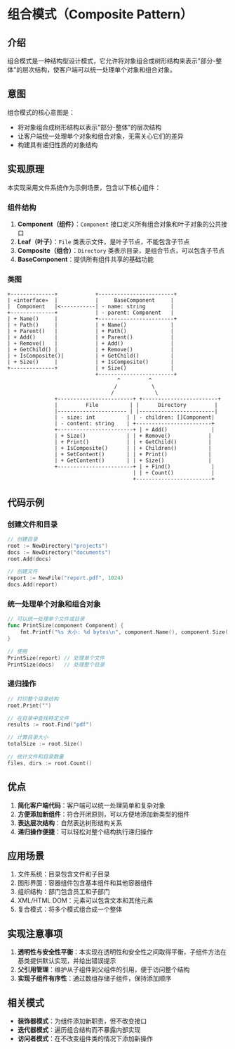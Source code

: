 # 组合模式（Composite Pattern）

## 介绍

组合模式是一种结构型设计模式，它允许将对象组合成树形结构来表示"部分-整体"的层次结构，使客户端可以统一处理单个对象和组合对象。

## 意图

组合模式的核心意图是：
- 将对象组合成树形结构以表示"部分-整体"的层次结构
- 让客户端统一处理单个对象和组合对象，无需关心它们的差异
- 构建具有递归性质的对象结构

## 实现原理

本实现采用文件系统作为示例场景，包含以下核心组件：

### 组件结构
1. **Component（组件）**：`Component` 接口定义所有组合对象和叶子对象的公共接口
2. **Leaf（叶子）**：`File` 类表示文件，是叶子节点，不能包含子节点
3. **Composite（组合）**：`Directory` 类表示目录，是组合节点，可以包含子节点
4. **BaseComponent**：提供所有组件共享的基础功能

### 类图
```
+--------------+            +------------------------+
| «interface»  |            |     BaseComponent     |
|  Component   |<-----------| - name: string        |
+--------------+            | - parent: Component   |
| + Name()     |            +------------------------+
| + Path()     |            | + Name()              |
| + Parent()   |            | + Path()              |
| + Add()      |            | + Parent()            |
| + Remove()   |            | + Add()               |
| + GetChild() |            | + Remove()            |
| + IsComposite()|          | + GetChild()          |
| + Size()     |            | + IsComposite()       |
+--------------+            | + Size()              |
                            +------------------------+
                                   ^         ^
                                  /           \
                                 /             \
               +------------------------+ +------------------------+
               |         File          | |      Directory         |
               |---------------------- | |------------------------|
               | - size: int          | | - children: []Component|
               | - content: string    | +------------------------+
               +------------------------+ | + Add()              |
               | + Size()             | | + Remove()            |
               | + Print()            | | + GetChild()          |
               | + IsComposite()      | | + Children()          |
               | + SetContent()       | | + Print()             |
               | + GetContent()       | | + Size()              |
               +------------------------+ | + Find()             |
                                        | | + Count()            |
                                        +------------------------+
```

## 代码示例

### 创建文件和目录

```go
// 创建目录
root := NewDirectory("projects")
docs := NewDirectory("documents")
root.Add(docs)

// 创建文件
report := NewFile("report.pdf", 1024)
docs.Add(report)
```

### 统一处理单个对象和组合对象

```go
// 可以统一处理单个文件或目录
func PrintSize(component Component) {
    fmt.Printf("%s 大小: %d bytes\n", component.Name(), component.Size())
}

// 使用
PrintSize(report) // 处理单个文件
PrintSize(docs)   // 处理整个目录
```

### 递归操作

```go
// 打印整个目录结构
root.Print("")

// 在目录中查找特定文件
results := root.Find("pdf")

// 计算目录大小
totalSize := root.Size()

// 统计文件和目录数量
files, dirs := root.Count()
```

## 优点

1. **简化客户端代码**：客户端可以统一处理简单和复杂对象
2. **方便添加新组件**：符合开闭原则，可以方便地添加新类型的组件
3. **表达层次结构**：自然表达树形结构关系
4. **递归操作便捷**：可以轻松对整个结构执行递归操作

## 应用场景

1. 文件系统：目录包含文件和子目录
2. 图形界面：容器组件包含基本组件和其他容器组件
3. 组织结构：部门包含员工和子部门
4. XML/HTML DOM：元素可以包含文本和其他元素
5. 复合模式：将多个模式组合成一个整体

## 实现注意事项

1. **透明性与安全性平衡**：本实现在透明性和安全性之间取得平衡，子组件方法在基类提供默认实现，并给出错误提示
2. **父引用管理**：维护从子组件到父组件的引用，便于访问整个结构
3. **实现子组件有序性**：通过数组存储子组件，保持添加顺序

## 相关模式

- **装饰器模式**：为组件添加新职责，但不改变接口
- **迭代器模式**：遍历组合结构而不暴露内部实现
- **访问者模式**：在不改变组件类的情况下添加新操作
